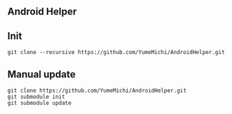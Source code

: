 ## Android Helper


## Init
```
git clone --recursive https://github.com/YumeMichi/AndroidHelper.git
```

## Manual update
```
git clone https://github.com/YumeMichi/AndroidHelper.git
git submodule init
git submodule update
```
